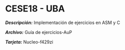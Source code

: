 # CESE18 - UBA

***Descripción:*** Implementación de ejercicios en ASM y C

***Archivo:*** Guía de ejercicios-AuP

***Tarjeta:*** Nucleo-f429zi

